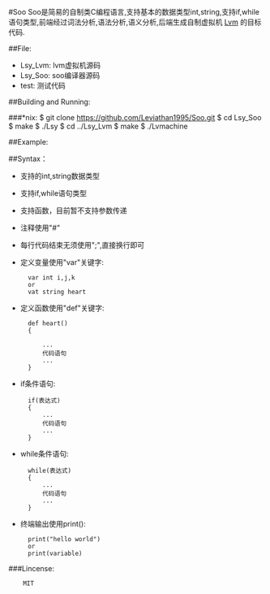 #Soo
   Soo是简易的自制类C编程语言,支持基本的数据类型int,string,支持if,while语句类型,前端经过词法分析,语法分析,语义分析,后端生成自制虚拟机 [Lvm](https://github.com/Leviathan1995/Lvm) 的目标代码.


##File:
* Lsy_Lvm: lvm虚拟机源码
* Lsy_Soo: soo编译器源码
* test:    测试代码

##Building and Running:

###*nix:
	$ git clone https://github.com/Leviathan1995/Soo.git
	$ cd Lsy_Soo
	$ make
	$ ./Lsy
	$ cd ../Lsy_Lvm
	$ make
	$ ./Lvmachine
	
##Example:


##Syntax：

* 支持的int,string数据类型
* 支持if,while语句类型
* 支持函数，目前暂不支持参数传递
* 注释使用"#"
* 每行代码结束无须使用";",直接换行即可
* 定义变量使用"var"关键字:
			
		var int i,j,k
		or
		vat string heart
* 定义函数使用"def"关键字:
		
		def heart()
		{
		
			...
			代码语句
			...
		}
* if条件语句:
		
		if(表达式)
		{
			...
			代码语句
			...
		}
* while条件语句:
	
		while(表达式)
		{
			...
			代码语句
			...
		}
* 终端输出使用print():

		print("hello world")
		or
		print(variable)


###Lincense:
	
		MIT
